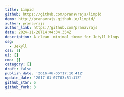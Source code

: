 ```yaml
---
title: Limpid
github: https://github.com/pranavrajs/limpid
demo: http://pranavrajs.github.io/limpid/
author: pranavrajs
author_link: https://github.com/pranavrajs
date: 2024-11-28T14:04:34.354Z
description: A clean, minimal theme for Jekyll blogs
ssg:
  - Jekyll
css: []
ui: []
cms: []
category: []
draft: false
publish_date: '2016-06-05T17:18:41Z'
update_date: '2017-03-07T03:51:31Z'
github_star: 6
github_fork: 3
---
```

